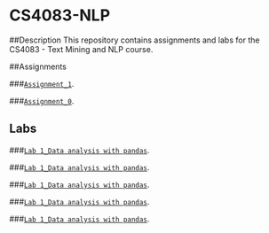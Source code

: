 # CS4083-NLP

##Description
This repository contains assignments and labs for the CS4083 - Text Mining and NLP course.

##Assignments

###[`Assignment_1`](https://github.com/GDHadeel/CS4083-NLP/blob/main/assignments/Assignment_1.ipynb).

###[`Assignment_0`](https://github.com/GDHadeel/CS4083-NLP/blob/main/assignments/assignment_0.ipynb).

## Labs

###[`Lab 1_Data analysis with pandas`](https://github.com/GDHadeel/CS4083-NLP/blob/main/Labs/Data%20analysis%20with%20pandas.ipynb).

###[`Lab 1_Data analysis with pandas`](https://github.com/GDHadeel/CS4083-NLP/blob/main/Labs/Data%20analysis%20with%20pandas.ipynb).

###[`Lab 1_Data analysis with pandas`](https://github.com/GDHadeel/CS4083-NLP/blob/main/Labs/Data%20analysis%20with%20pandas.ipynb).

###[`Lab 1_Data analysis with pandas`](https://github.com/GDHadeel/CS4083-NLP/blob/main/Labs/Data%20analysis%20with%20pandas.ipynb).

###[`Lab 1_Data analysis with pandas`](https://github.com/GDHadeel/CS4083-NLP/blob/main/Labs/Data%20analysis%20with%20pandas.ipynb).


